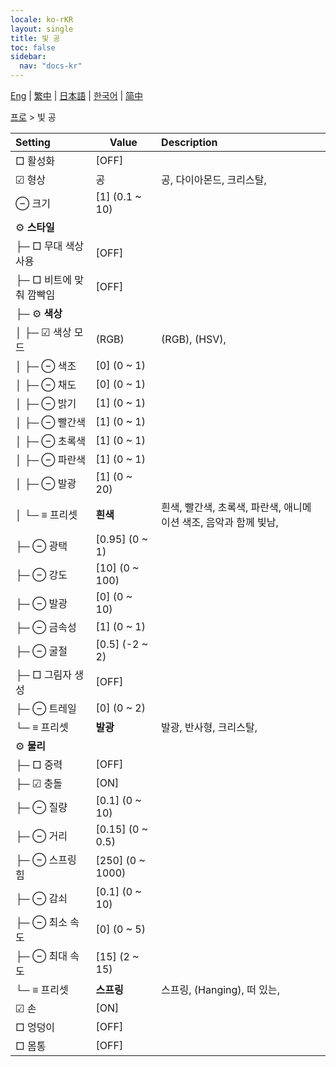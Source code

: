 ```yaml
---
locale: ko-rKR
layout: single
title: 빛 공
toc: false
sidebar:
  nav: "docs-kr"
---
```

[Eng](/dancexr/menu/2025.4/actor/light_ball) | [繁中](/tw/dancexr/menu/2025.4/actor/light_ball) | [日本語](/jp/dancexr/menu/2025.4/actor/light_ball) | [한국어](/kr/dancexr/menu/2025.4/actor/light_ball) | [简中](/zh/dancexr/menu/2025.4/actor/light_ball)

[프로](../menu#프로) > 빛 공



| Setting | Value | Description |
| :--- | --- | :--- |
|  □ 활성화| [OFF] | 
| ☑ 형상| 공 | 공, 다이아몬드, 크리스탈, 
|  ⊖ 크기| [1] (0.1 ~ 10) | 
|  ⚙️ <b>스타일</b>| | 
| ├─ □ 무대 색상 사용| [OFF] | 
| ├─ □ 비트에 맞춰 깜빡임| [OFF] | 
| ├─ ⚙️ <b>색상</b>| | 
| │ ├─ ☑ 색상 모드| (RGB) | (RGB), (HSV), 
| │ ├─ ⊖ 색조| [0] (0 ~ 1) | 
| │ ├─ ⊖ 채도| [0] (0 ~ 1) | 
| │ ├─ ⊖ 밝기| [1] (0 ~ 1) | 
| │ ├─ ⊖ 빨간색| [1] (0 ~ 1) | 
| │ ├─ ⊖ 초록색| [1] (0 ~ 1) | 
| │ ├─ ⊖ 파란색| [1] (0 ~ 1) | 
| │ ├─ ⊖ 발광| [1] (0 ~ 20) | 
| │ └─ ≡ 프리셋| **흰색** | 흰색, 빨간색, 초록색, 파란색, 애니메이션 색조, 음악과 함께 빛남,  |
| ├─ ⊖ 광택| [0.95] (0 ~ 1) | 
| ├─ ⊖ 강도| [10] (0 ~ 100) | 
| ├─ ⊖ 발광| [0] (0 ~ 10) | 
| ├─ ⊖ 금속성| [1] (0 ~ 1) | 
| ├─ ⊖ 굴절| [0.5] (-2 ~ 2) | 
| ├─ □ 그림자 생성| [OFF] | 
| ├─ ⊖ 트레일| [0] (0 ~ 2) | 
| └─ ≡ 프리셋| **발광** | 발광, 반사형, 크리스탈,  |
|  ⚙️ <b>물리</b>| | 
| ├─ □ 중력| [OFF] | 
| ├─ ☑ 충돌| [ON] | 
| ├─ ⊖ 질량| [0.1] (0 ~ 10) | 
| ├─ ⊖ 거리| [0.15] (0 ~ 0.5) | 
| ├─ ⊖ 스프링 힘| [250] (0 ~ 1000) | 
| ├─ ⊖ 감쇠| [0.1] (0 ~ 10) | 
| ├─ ⊖ 최소 속도| [0] (0 ~ 5) | 
| ├─ ⊖ 최대 속도| [15] (2 ~ 15) | 
| └─ ≡ 프리셋| **스프링** | 스프링, (Hanging), 떠 있는,  |
|  ☑ 손| [ON] | 
|  □ 엉덩이| [OFF] | 
|  □ 몸통| [OFF] | 
